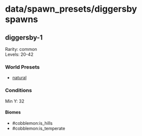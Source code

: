 # data/spawn_presets/diggersby spawns  
  
## diggersby-1  
Rarity: common  
Levels: 20-42  
  
### World Presets  
* [natural](/data/world_presets/natural.md)  
  
### Conditions  
Min Y: 32  
  
#### Biomes  
  * #cobblemon:is_hills
  * #cobblemon:is_temperate
  
